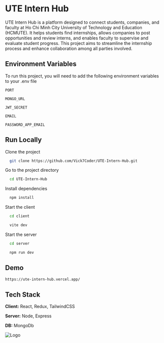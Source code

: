 
# UTE Intern Hub

UTE Intern Hub is a platform designed to connect students, companies, and faculty at Ho Chi Minh City University of Technology and Education (HCMUTE). It helps students find internships, allows companies to post opportunities and review interns, and enables faculty to supervise and evaluate student progress. This project aims to streamline the internship process and enhance collaboration among all parties involved.


## Environment Variables

To run this project, you will need to add the following environment variables to your .env file

`PORT`

`MONGO_URL`

`JWT_SECRET`

`EMAIL`

`PASSWORD_APP_EMAIL`


## Run Locally

Clone the project

```bash
  git clone https://github.com/Vick7Coder/UTE-Intern-Hub.git
```

Go to the project directory

```bash
  cd UTE-Intern-Hub
```

Install dependencies

```bash
  npm install
```

Start the client

```bash
  cd client
```

```bash
  vite dev
```


Start the server

```bash
  cd server
```

```bash
  npm run dev
```


## Demo
```bash
https://ute-intern-hub.vercel.app/
```


## Tech Stack

**Client:** React, Redux, TailwindCSS

**Server:** Node, Express

**DB:** MongoDb


![Logo](https://res.cloudinary.com/dsoc0fo9o/image/upload/v1720669670/pvl6ey4daanaqmhvvxvn.png)

